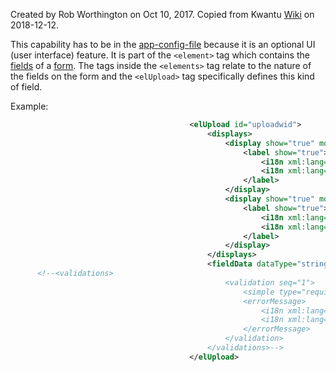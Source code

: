 Created by Rob Worthington on Oct 10, 2017. Copied from Kwantu [Wiki](http://w.kwantu.net/display/CON/How+to+configure+the+file+upload+and+photo+widget) on 2018-12-12.

This capability has to be in the [app-config-file](https://github.com/kwantu/platformconfiguration/wiki/Application-config) because it is an optional UI (user interface) feature. It is part of the `<element>` tag which contains the [fields](https://github.com/kwantu/platformconfiguration/wiki/elField) of a [form](https://github.com/kwantu/platformconfiguration/wiki/Entity-list#form).  The tags inside the `<elements>` tag relate to the nature of the fields on the form and the `<elUpload>` tag specifically defines this kind of field.

Example:

```XML
                                        <elUpload id="uploadwid">
                                            <displays>
                                                <display show="true" mode="edit" widget="upload">
                                                    <label show="true">
                                                        <i18n xml:lang="en">Upload attachment</i18n>
                                                        <i18n xml:lang="pt"/>
                                                    </label>
                                                </display>
                                                <display show="true" mode="readonly" widget="preview">
                                                    <label show="true">
                                                        <i18n xml:lang="en">Upload attachment</i18n>
                                                        <i18n xml:lang="pt"/>
                                                    </label>
                                                </display>
                                            </displays>
                                            <fieldData dataType="string"/>
      <!--<validations>
                                                <validation seq="1">
                                                    <simple type="required" dataType="boolean" value="true"/>
                                                    <errorMessage>
                                                        <i18n xml:lang="en">Please upload attachment</i18n>
                                                        <i18n xml:lang="pt">Por favor, insira algum texto</i18n>
                                                    </errorMessage>
                                                </validation>
                                            </validations>-->
                                        </elUpload>
```